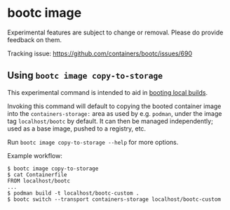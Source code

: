 # bootc image

Experimental features are subject to change or removal. Please
do provide feedback on them.

Tracking issue: <https://github.com/containers/bootc/issues/690>

## Using `bootc image copy-to-storage`

This experimental command is intended to aid in [booting local builds](booting-local-builds.md).

Invoking this command will default to copying the booted container image into the `containers-storage:`
area as used by e.g. `podman`, under the image tag `localhost/bootc` by default. It can
then be managed independently; used as a base image, pushed to a registry, etc.

Run `bootc image copy-to-storage --help` for more options.

Example workflow:

```
$ bootc image copy-to-storage
$ cat Containerfile
FROM localhost/bootc
...
$ podman build -t localhost/bootc-custom .
$ bootc switch --transport containers-storage localhost/bootc-custom
```

